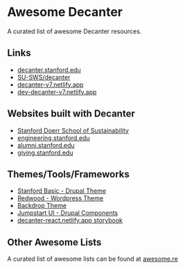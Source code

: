 # Awesome Decanter

A curated list of awesome Decanter resources.

## Links
- [decanter.stanford.edu](https://decanter.stanford.edu)
- [SU-SWS/decanter](https://github.com/SU-SWS/decanter)
- [decanter-v7.netlify.app](https://decanter-v7.netlify.app)
- [dev-decanter-v7.netlify.app](https://dev-decanter-v7.netlify.app)

## Websites built with Decanter
- [Stanford Doerr School of Sustainability](https://sustainability.stanford.edu)
- [engineering.stanford.edu](https://engineering.stanford.edu)
- [alumni.stanford.edu](https://alumni.stanford.edu)
- [giving.stanford.edu](https://giving.stanford.edu)

## Themes/Tools/Frameworks
- [Stanford Basic - Drupal Theme](https://github.com/su-sws/stanford_basic/)
- [Redwood - Wordpress Theme](https://drive.google.com/file/d/1VWwgp0pWy6pANO-i7LBSFJr-U1khhQWp/view)
- [Backdrop Theme](https://github.com/borisay/backdrop_decanter)
- [Jumpstart UI - Drupal Components](https://github.com/SU-SWS/jumpstart_ui)
- [decanter-react.netlify.app storybook](https://decanter-react.netlify.app/)

## Other Awesome Lists
A curated list of awesome lists can be found at [awesome.re](https://awesome.re/)
